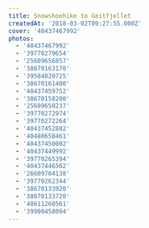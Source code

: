 ```yaml
---
title: Snowshoehike to Geitfjellet
createdAt: '2018-03-02T09:27:55.000Z'
cover: '40437467992'
photos:
  - '40437467992'
  - '39770279654'
  - '25609656857'
  - '38670163170'
  - '39584820725'
  - '38670161400'
  - '40437459752'
  - '38670158200'
  - '25609650237'
  - '39770272974'
  - '39770272264'
  - '40437452882'
  - '40480658461'
  - '40437450002'
  - '40437449992'
  - '39770265394'
  - '40437446562'
  - '26609704138'
  - '39770262344'
  - '38670133920'
  - '38670133720'
  - '40611260561'
  - '39900458094'
---
```


